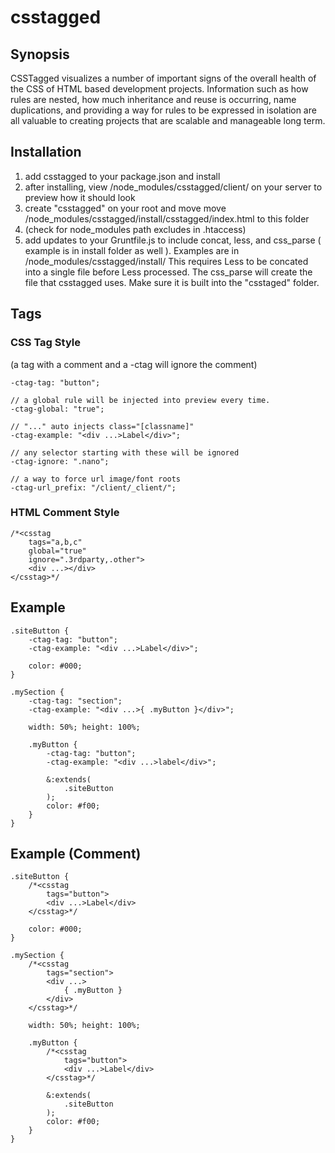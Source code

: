 # csstagged

## Synopsis

CSSTagged visualizes a number of important signs of the overall health of the CSS of HTML based development projects. Information such as how rules are nested, how much inheritance and reuse is occurring, name duplications, and providing a way for rules to be expressed in isolation are all valuable to creating projects that are scalable and manageable long term.


## Installation


1. add csstagged to your package.json and install
2. after installing, view
	/node_modules/csstagged/client/
	on your server to preview how it should look
3. create "csstagged" on your root and move move
	/node_modules/csstagged/install/csstagged/index.html
	to this folder
4. (check for node_modules path excludes in .htaccess)
5. add updates to your Gruntfile.js to include concat, less, and css_parse ( example is in install folder as well ). Examples are in
	/node_modules/csstagged/install/
	This requires Less to be concated into a single file before Less processed. The css_parse will create the file that csstagged uses. Make sure it is built into the "csstaged" folder.

## Tags

### CSS Tag Style
(a tag with a comment and a -ctag will ignore the comment)

	-ctag-tag: "button";

	// a global rule will be injected into preview every time.
	-ctag-global: "true";

	// "..." auto injects class="[classname]"
	-ctag-example: "<div ...>Label</div>";

	// any selector starting with these will be ignored
	-ctag-ignore: ".nano";

	// a way to force url image/font roots
	-ctag-url_prefix: "/client/_client/";


### HTML Comment Style


	/*<csstag
		tags="a,b,c"
		global="true"
		ignore=".3rdparty,.other">
		<div ...></div>
	</csstag>*/


## Example

	.siteButton {
		-ctag-tag: "button";
		-ctag-example: "<div ...>Label</div>";

		color: #000;
	}

	.mySection {
		-ctag-tag: "section";
		-ctag-example: "<div ...>{ .myButton }</div>";

		width: 50%; height: 100%;

		.myButton {
			-ctag-tag: "button";
			-ctag-example: "<div ...>label</div>";

			&:extends(
				.siteButton
			);
			color: #f00;
		}
	}

## Example (Comment)

	.siteButton {
		/*<csstag
			tags="button">
			<div ...>Label</div>
		</csstag>*/

		color: #000;
	}

	.mySection {
		/*<csstag
			tags="section">
			<div ...>
				{ .myButton }
			</div>
		</csstag>*/

		width: 50%; height: 100%;

		.myButton {
			/*<csstag
				tags="button">
				<div ...>Label</div>
			</csstag>*/

			&:extends(
				.siteButton
			);
			color: #f00;
		}
	}
